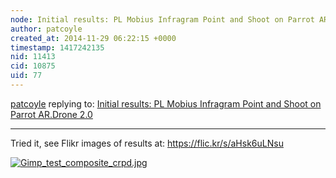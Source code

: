 ```yaml
---
node: Initial results: PL Mobius Infragram Point and Shoot on Parrot AR.Drone 2.0 
author: patcoyle
created_at: 2014-11-29 06:22:15 +0000
timestamp: 1417242135
nid: 11413
cid: 10875
uid: 77
---
```




[patcoyle](../profile/patcoyle) replying to: [Initial results: PL Mobius Infragram Point and Shoot on Parrot AR.Drone 2.0 ](../notes/patcoyle/11-27-2014/initial-results-pl-mobius-infragram-point-and-shoot-on-parrot-ar-drone-2-0)

----
Tried it, see Flikr images of results at: https://flic.kr/s/aHsk6uLNsu

[![Gimp_test_composite_crpd.jpg](https://i.publiclab.org/system/images/photos/000/008/151/medium/Gimp_test_composite_crpd.jpg)](https://i.publiclab.org/system/images/photos/000/008/151/original/Gimp_test_composite_crpd.jpg)

